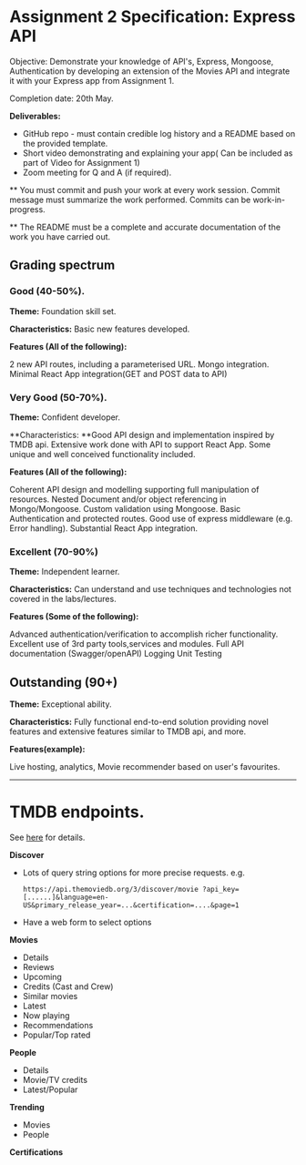 # Assignment 2 Specification: Express API

Objective: Demonstrate your knowledge of API's, Express, Mongoose, Authentication by developing an extension of the Movies API and integrate it with your Express app from Assignment 1.

Completion date: 20th May.

**Deliverables:**

+ GitHub repo - must contain credible log history and a README based on the provided template.
+ Short video demonstrating and explaining your app( Can be included as part of Video for Assignment  1)
+ Zoom meeting for Q and A (if required).

** You must commit and push your work at every work session. Commit message must summarize the work performed. Commits can be work-in-progress.

** The README must be a complete and accurate documentation of the work you have carried out.

## Grading spectrum

### Good (40-50%).
**Theme:** Foundation skill set.

**Characteristics:** Basic new features developed.

**Features (All of the following):**

2 new API routes, including a parameterised URL.
Mongo integration.
Minimal React App integration(GET and POST data to API)

### Very Good (50-70%).
**Theme:** Confident developer.

**Characteristics: **Good API design and implementation inspired by TMDB api. Extensive work done with API to support React App. Some unique and well conceived functionality included.

**Features (All of the following):**

Coherent API design and modelling supporting full manipulation of resources.
Nested Document and/or object referencing in Mongo/Mongoose.
Custom validation using Mongoose.
Basic Authentication and protected routes.
Good use of express middleware (e.g. Error handling).
Substantial React App integration. 

### Excellent (70-90%)
**Theme:** Independent learner.

**Characteristics:** Can understand and use techniques and technologies not covered in the labs/lectures.

**Features (Some of the following):**

Advanced authentication/verification to accomplish richer functionality.
Excellent use of 3rd party tools,services and modules.
Full API documentation (Swagger/openAPI)
Logging
Unit Testing

## Outstanding (90+)
**Theme:** Exceptional ability.

**Characteristics:** Fully functional end-to-end solution providing novel features and extensive features similar to TMDB api, and more.

**Features(example):**

Live hosting, analytics, Movie recommender based on user's favourites.

---------------------------

# TMDB endpoints.

See [here][tmdb] for details.

__Discover__

+   Lots of query string options for more precise requests.
   e.g.

      `https://api.themoviedb.org/3/discover/movie ?api_key=[......]&language=en-US&primary_release_year=...&certification=....&page=1`


 +   Have a web form to select options

__Movies__
+    Details
+    Reviews
+    Upcoming
+   Credits (Cast and Crew)
+    Similar movies
+    Latest
+    Now playing
+    Recommendations
+    Popular/Top rated


__People__
+    Details
+    Movie/TV credits
 +   Latest/Popular


__Trending__
+ Movies
+ People


__Certifications__

[tmdb]: https://developers.themoviedb.org/3/getting-started/introduction